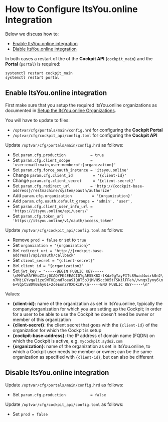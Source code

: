 # How to Configure ItsYou.online Integration

Below we discuss how to:

- [Enable ItsYou.online integration](#enable)
- [Diable ItsYou.online integration](#disable)

In both cases a restart of the of the **Cockpit API** (`cockpit_main`) and the **Portal** (`portal`) is required:

```
systemctl restart cockpit_main
systemctl restart portal
```


<a id="enable"></a>
## Enable ItsYou.online integration

First make sure that you setup the required ItsYou.online organizations as documented in [Setup the ItsYou.online Organizations](Itsyou.online).

You will have to update to files:
- `/optvar/cfg/portals/main/config.hrd` for configuring the **Cockpit Portal**
- `/optvar/cfg/cockpit_api/config.toml` for configuring the **Cockpit API**

Update `/optvar/cfg/portals/main/config.hrd` as follows:

- Set `param.cfg.production           = true`
- Set `param.cfg.client_scope         = 'user:email:main,user:memberof:{organization}'`
- Set `param.cfg.force_oauth_instance = 'itsyou.online'`
- Change `param.cfg.client_id         = '{client-id}'`
- Change `param.cfg.client_secret     = '{client-secret}'`
- Set `param.cfg.redirect_url         = 'http://{cockpit-base-address}/restmachine/system/oauth/authorize'`
- Add `param.cfg.organization         = '{organization}'`
- Add `param.cfg.oauth.default_groups = 'admin', 'user',`
- Set `param.cfg.client_user_info_url = 'https://itsyou.online/api/users/'`
- Set `param.cfg.token_url            = 'https://itsyou.online/v1/oauth/access_token'`


Update `/optvar/cfg/cockpit_api/config.toml` as follows:

- Remove `prod = false` or set to `true`
- Set `organization = "{organization}"`
- Set `redirect_uri = "http://{cockpit-base-address}/api/oauth/callback"`
- Set `client_secret = "{client-secret}"`
- Set `client_id = "{organization}"`
- Set `jwt_key = "-----BEGIN PUBLIC KEY-----\nMHYwEAYHKoZIzj0CAQYFK4EEACIDYgAES5X8XrfKdx9gYayFITc89wad4usrk0n2\n7MjiGYvqalizeSWTHEpnd7oea9IQ8T5oJjMVH5cc0H5tFSKilFFeh//wngxIyny6\n6+Vq5t5B0V0Ehy01+2ceEon2Y0XDkIKv\n-----END PUBLIC KEY-----\n"`


Values:

- **{client-id}**: name of the organization as set in ItsYou.online, typically the company/organization for which you are setting up the Cockpit; in order for a user to be able to use the Cockpit he doesn't need be owner or member of this organization
- **{client-secret}**: the client secret that goes with the `{client-id}` of the organization for which the Cockpit is setup
- **{cockpit-base-address}**: the IP address of domain name (FQDN) on which the Cockpit is active, e.g. `mycockpit.aydo2.com`
- **{organization}**: name of the organization as set in ItsYou.online, to which a Cockpit user needs be member or owner; can be the same organization as specified with `{client-id}`, but can also be different


<a id="disable"></a>
## Disable ItsYou.online integration

Update `/optvar/cfg/portals/main/config.hrd` as follows:

- Set `param.cfg.production           = false`

Update `/optvar/cfg/cockpit_api/config.toml` as follows:

- Set `prod = false`
